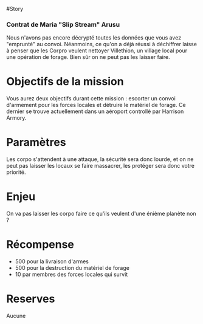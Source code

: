 #Story
### Contrat de Maria "Slip Stream" Arusu
Nous n'avons pas encore décrypté toutes les données que vous avez "emprunté" au convoi. Néanmoins, ce qu'on a déjà réussi à déchiffrer laisse à penser que les Corpro veulent nettoyer Villethion, un village local pour une opération de forage. Bien sûr on ne peut pas les laisser faire.

# Objectifs de la mission
Vous aurez deux objectifs durant cette mission : escorter un convoi d'armement pour les forces locales et détruire le matériel de forage. Ce dernier se trouve actuellement dans un aéroport controllé par Harrison Armory.

# Paramètres
Les corpo s'attendent à une attaque, la sécurité sera donc lourde, et on ne peut pas laisser les locaux se faire massacrer, les protéger sera donc votre priorité.

# Enjeu
On va pas laisser les corpo faire ce qu'ils veulent d'une énième planète non ?

# Récompense
- 500 pour la livraison d'armes
- 500 pour la destruction du matériel de forage
- 10 par membres des forces locales qui survit
# Reserves
Aucune